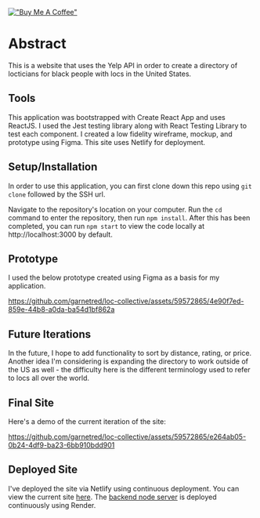 [!["Buy Me A Coffee"](https://www.buymeacoffee.com/assets/img/custom_images/orange_img.png)](https://www.buymeacoffee.com/decemberthedeveloper)

# Abstract

This is a website that uses the Yelp API in order to create a directory of locticians for black people with locs in the United States.

## Tools
This application was bootstrapped with Create React App and uses ReactJS. I used the Jest testing library along with React Testing Library to test each component. I created a low fidelity wireframe, mockup, and prototype using Figma. This site uses Netlify for deployment. 

## Setup/Installation

In order to use this application, you can first clone down this repo using `git clone` followed by the SSH url.

Navigate to the repository's location on your computer. Run the `cd` command to enter the repository, then run `npm install`. After this has been completed, you can run `npm start` to view the code locally at http://localhost:3000 by default.

## Prototype
I used the below prototype created using Figma as a basis for my application.

https://github.com/garnetred/loc-collective/assets/59572865/4e90f7ed-859e-44b8-a0da-ba54d1bf862a

## Future Iterations
In the future, I hope to add functionality to sort by distance, rating, or price. Another idea I'm considering is expanding the directory to work outside of the US as well - the difficulty here is the different terminology used to refer to locs all over the world. 

## Final Site
Here's a demo of the current iteration of the site: 

https://github.com/garnetred/loc-collective/assets/59572865/e264ab05-0b24-4df9-ba23-6bb910bdd901


## Deployed Site
I've deployed the site via Netlify using continuous deployment. You can view the current site [here](https://loccollective.com). The [backend node server](https://github.com/garnetred/loc-collective-backend) is deployed continuously using Render.
